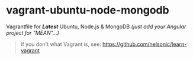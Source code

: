 vagrant-ubuntu-node-mongodb
===========================

Vagrantfile for ***Latest*** Ubuntu, Node.js &amp; MongoDB
*(just add your Angular project for "MEAN"...)*

> if you don't what Vagrant is, see: https://github.com/nelsonic/learn-vagrant
